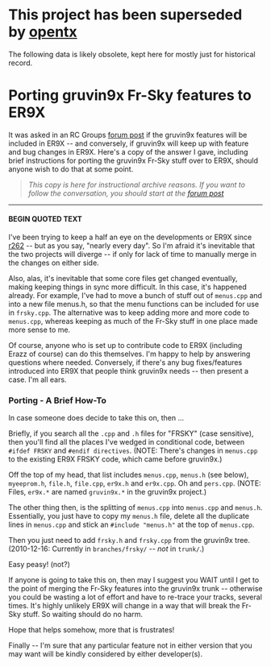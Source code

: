 # This project has been superseded by [opentx](http://opentx.googlecode.com/) #

The following data is likely obsolete, kept here for mostly just for historical record.

# Porting gruvin9x Fr-Sky features to ER9X #

It was asked in an RC Groups [forum post](http://www.rcgroups.com/forums/showthread.php?t=1266162&page=237&highlight=gruvin9x#post16819009) if the gruvin9x features will be included in ER9X -- and conversely, if gruvin9x will keep up with feature and bug changes in ER9X. Here's a copy of the answer I gave, including brief instructions for porting the gruvin9x Fr-Sky stuff over to ER9X, should anyone wish to do that at some point.

> _This copy is here for instructional archive reasons. If you want to follow the conversation, you should start at the [forum post](http://www.rcgroups.com/forums/showthread.php?t=1266162&page=237&highlight=gruvin9x#post16819009)_


---

#### BEGIN QUOTED TEXT ####

I've been trying to keep a half an eye on the developments or ER9X since [r262](https://code.google.com/p/gruvin9x/source/detail?r=262) -- but as you say, "nearly every day". So I'm afraid it's inevitable that the two projects will diverge -- if only for lack of time to manually merge in the changes on either side.

Also, alas, it's inevitable that some core files get changed eventually, making keeping things in sync more difficult. In this case, it's happened already. For example, I've had to move a bunch of stuff out of `menus.cpp` and into a new file menus.h, so that the menu functions can be included for use in `frsky.cpp`. The alternative was to keep adding more and more code to `menus.cpp`, whereas keeping as much of the Fr-Sky stuff in one place made more sense to me.

Of course, anyone who is set up to contribute code to ER9X (including Erazz of course) can do this themselves. I'm happy to help by answering questions where needed. Conversely, if there's any bug fixes/features introduced into ER9X that people think gruvin9x needs -- then present a case. I'm all ears.

### Porting - A Brief How-To ###

In case someone does decide to take this on, then ...

Briefly, if you search all the `.cpp` and `.h` files for "FRSKY" (case sensitive), then you'll find all the places I've wedged in conditional code, between `#ifdef FRSKY` and `#endif directives`. (NOTE: There's changes in `menus.cpp` to the existing ER9X FRSKY code, which came before gruvin9x.)

Off the top of my head, that list includes `menus.cpp`, `menus.h` (see below), `myeeprom.h`, `file.h`, `file.cpp`, `er9x.h` and `er9x.cpp`. Oh and `pers.cpp`. (NOTE: Files, `er9x.*` are named `gruvin9x.*` in the gruvin9x project.)

The other thing then, is the splitting of `menus.cpp` into `menus.cpp` and `menus.h`. Essentially, you just have to copy my `menus.h` file, delete all the duplicate lines in `menus.cpp` and stick an `#include "menus.h"` at the top of `menus.cpp`.

Then you just need to add `frsky.h` and `frsky.cpp` from the gruvin9x tree. (2010-12-16: Currently in `branches/frsky/` -- _not_ in `trunk/`.)

Easy peasy! (not?)

If anyone is going to take this on, then may I suggest you WAIT until I get to the point of merging the Fr-Sky features into the gruvin9x trunk -- otherwise you could be wasting a lot of effort and have to re-trace your tracks, several times. It's highly unlikely ER9X will change in a way that will break the Fr-Sky stuff. So waiting should do no harm.

Hope that helps somehow, more that is frustrates!

Finally -- I'm sure that any particular feature not in either version that you may want will be kindly considered by either developer(s).
